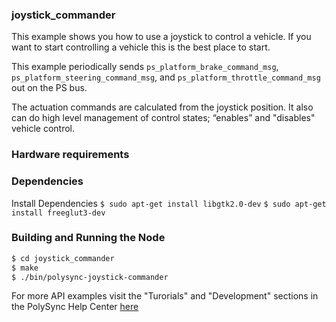 ### joystick_commander
This example shows you how to use a joystick to control a vehicle.  If you want to start controlling a vehicle
this is the best place to start.  

This example periodically sends `ps_platform_brake_command_msg`,  `ps_platform_steering_command_msg`, and 
`ps_platform_throttle_command_msg` out on the PS bus.

The actuation commands are calculated from the joystick position.  It also can do high level management of 
control states; “enables” and "disables" vehicle control.



### Hardware requirements

### Dependencies
Install Dependencies
`$ sudo apt-get install libgtk2.0-dev`
`$ sudo apt-get install freeglut3-dev`

### Building and Running the Node
```bash
$ cd joystick_commander
$ make
$ ./bin/polysync-joystick-commander 
```

For more API examples visit the "Turorials" and "Development" sections in the PolySync Help Center [here](https://help.polysync.io/articles/)
